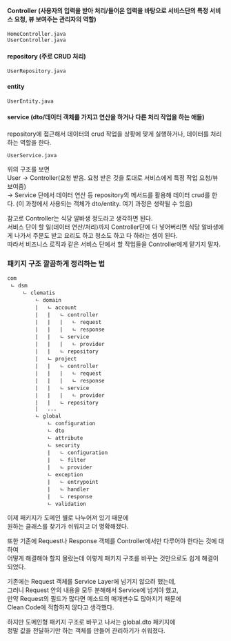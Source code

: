 #### Controller (사용자의 입력을 받아 처리/들어온 입력을 바탕으로 서비스단의 특정 서비스 요청, 뷰 보여주는 관리자의 역할)
```
HomeController.java
UserController.java
```
#### repository (주로 CRUD 처리)
```
UserRepository.java
```
#### entity
```
UserEntity.java
```
#### service (dto/데이터 객체를 가지고 연산을 하거나 다른 처리 작업을 하는 애들)
repository에 접근해서 데이터의 crud 작업을 상황에 맞게 실행하거나, 데이터를 처리하는 역할을 한다.          
```
UserService.java
```

위의 구조를 보면              
User -> Controller(요청 받음. 요청 받은 것을 토대로 서비스에게 특정 작업 요청/뷰 보여줌)           
-> Service 단에서 데이터 연산 등 repository의 메서드를 활용해 데이터 crud를 한다. (이 과정에서 사용되는 객체가 dto/entity. 여기 과정은 생략될 수 있음)                                      

참고로 Controller는 식당 알바생 정도라고 생각하면 된다.           
서비스 단이 할 일(데이터 연산/처리)까지 Controller단에 다 넣어버리면 식당 알바생에게 나가서 주문도 받고 요리도 하고 청소도 하고 다 하라는 셈이 된다.          
따라서 비즈니스 로직과 같은 서비스 단에서 할 작업들을 Controller에게 맡기지 말자.            

### 패키지 구조 깔끔하게 정리하는 법
```
com
 ㄴ dsm
     ㄴ clematis
         ㄴ domain
         |   ㄴ account
         |   |   ㄴ controller
         |   |   |   ㄴ request
         |   |   |   ㄴ response
         |   |   ㄴ service
         |   |   |   ㄴ provider
         |   |   ㄴ repository
         |   ㄴ project
         |   |   ㄴ controller
         |   |   |   ㄴ request
         |   |   |   ㄴ response
         |   |   ㄴ service
         |   |   |   ㄴ provider
         |   |   ㄴ repository
         |   ...
         ㄴ global
             ㄴ configuration
             ㄴ dto
             ㄴ attribute
             ㄴ security
             |   ㄴ configuration
             |   ㄴ filter
             |   ㄴ provider
             ㄴ exception
             |   ㄴ entrypoint
             |   ㄴ handler
             |   ㄴ response
             ㄴ validation
```
이제 패키지가 도메인 별로 나누어져 있기 때문에            
원하는 클래스를 찾기가 쉬워지고 더 명확해졌다.                    
                   
또한 기존에 Request나 Response 객체를 Controller에서만 다루어야 한다는 것에 대하여             
어떻게 해결해야 할지 몰랐는데 이렇게 패키지 구조를 바꾸는 것만으로도 쉽게 해결이 되었다.                       
      
기존에는 Request 객체를 Service Layer에 넘기지 않으려 했는데,               
그러니 Request 안의 내용을 모두 분해해서 Service에 넘겨야 했고,                  
만약 Request의 필드가 많다면 메소드의 매개변수도 많아지기 때문에                       
Clean Code에 적합하지 않다고 생각했다.                  
               
하지만 도메인형 패키지 구조로 바꾸고 나서는 global.dto 패키지에           
정말 값을 전달하기만 하는 객체를 만들어 관리하기가 쉬워졌다.                   
